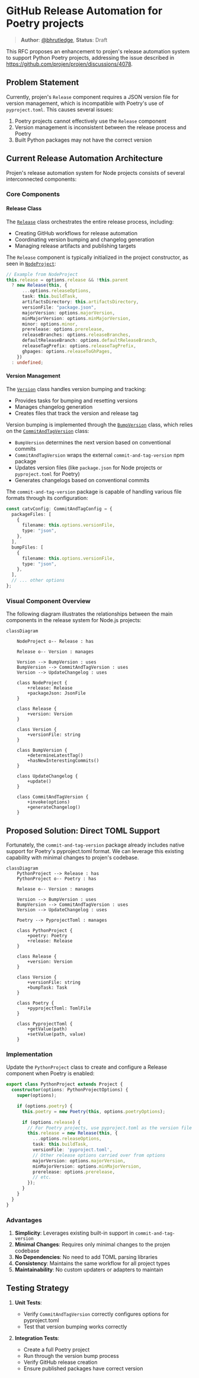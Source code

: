 # GitHub Release Automation for Poetry projects

> **Author**: [@bhrutledge](https://github.com/bhrutledge), **Status**: Draft

This RFC proposes an enhancement to projen's release automation system to support Python Poetry projects, addressing the issue described in <https://github.com/projen/projen/discussions/4078>.

## Problem Statement

Currently, projen's `Release` component requires a JSON version file for version management, which is incompatible with Poetry's use of `pyproject.toml`. This causes several issues:

1. Poetry projects cannot effectively use the `Release` component
2. Version management is inconsistent between the release process and Poetry
3. Built Python packages may not have the correct version

## Current Release Automation Architecture

Projen's release automation system for Node projects consists of several interconnected components:

### Core Components

#### Release Class

The [`Release`](../src/release/release.ts) class orchestrates the entire release process, including:

- Creating GitHub workflows for release automation
- Coordinating version bumping and changelog generation
- Managing release artifacts and publishing targets

The `Release` component is typically initialized in the project constructor, as seen in [`NodeProject`](../src/javascript/node-project.ts):

```typescript
// Example from NodeProject
this.release = options.release && !this.parent
  ? new Release(this, {
      ...options.releaseOptions,
      task: this.buildTask,
      artifactsDirectory: this.artifactsDirectory,
      versionFile: "package.json",
      majorVersion: options.majorVersion,
      minMajorVersion: options.minMajorVersion,
      minor: options.minor,
      prerelease: options.prerelease,
      releaseBranches: options.releaseBranches,
      defaultReleaseBranch: options.defaultReleaseBranch,
      releaseTagPrefix: options.releaseTagPrefix,
      ghpages: options.releaseToGhPages,
    })
  : undefined;
```

#### Version Management

<!-- TOOD: Explian connection between `Version` class and `Release` class -->

The [`Version`](../src/version.ts) class handles version bumping and tracking:

- Provides tasks for bumping and resetting versions
- Manages changelog generation
- Creates files that track the version and release tag

Version bumping is implemented through the [`BumpVersion`](../src/release/bump-version.ts) class, which relies on the [`CommitAndTagVersion`](../src/release/commit-tag-version.ts) class:

- `BumpVersion` determines the next version based on conventional commits
- `CommitAndTagVersion` wraps the external `commit-and-tag-version` npm package
- Updates version files (like `package.json` for Node projects or `pyproject.toml` for Poetry)
- Generates changelogs based on conventional commits

The `commit-and-tag-version` package is capable of handling various file formats through its configuration:

```typescript
const catvConfig: CommitAndTagConfig = {
  packageFiles: [
    {
      filename: this.options.versionFile,
      type: "json",
    },
  ],
  bumpFiles: [
    {
      filename: this.options.versionFile,
      type: "json",
    },
  ],
  // ... other options
};
```

### Visual Component Overview

The following diagram illustrates the relationships between the main components in the release system for Node.js projects:

<!-- TODO: Add JsonFile class releated to NodeProject -->

```mermaid
classDiagram

    NodeProject o-- Release : has

    Release o-- Version : manages

    Version --> BumpVersion : uses
    BumpVersion --> CommitAndTagVersion : uses
    Version --> UpdateChangelog : uses

    class NodeProject {
        +release: Release
        +packageJson: JsonFile
    }

    class Release {
        +version: Version
    }

    class Version {
        +versionFile: string
    }

    class BumpVersion {
        +determineLatestTag()
        +hasNewInterestingCommits()
    }

    class UpdateChangelog {
        +update()
    }

    class CommitAndTagVersion {
        +invoke(options)
        +generateChangelog()
    }
```

## Proposed Solution: Direct TOML Support

Fortunately, the `commit-and-tag-version` package already includes native support for Poetry's pyproject.toml format. We can leverage this existing capability with minimal changes to projen's codebase.

```mermaid
classDiagram
    PythonProject --> Release : has
    PythonProject o-- Poetry : has

    Release o-- Version : manages

    Version --> BumpVersion : uses
    BumpVersion --> CommitAndTagVersion : uses
    Version --> UpdateChangelog : uses

    Poetry --> PyprojectToml : manages

    class PythonProject {
        +poetry: Poetry
        +release: Release
    }

    class Release {
        +version: Version
    }

    class Version {
        +versionFile: string
        +bumpTask: Task
    }

    class Poetry {
        +pyprojectToml: TomlFile
    }

    class PyprojectToml {
        +getValue(path)
        +setValue(path, value)
    }
```

### Implementation

Update the `PythonProject` class to create and configure a Release component when Poetry is enabled:

```typescript
export class PythonProject extends Project {
  constructor(options: PythonProjectOptions) {
    super(options);

    if (options.poetry) {
      this.poetry = new Poetry(this, options.poetryOptions);

      if (options.release) {
        // For Poetry projects, use pyproject.toml as the version file
        this.release = new Release(this, {
          ...options.releaseOptions,
          task: this.buildTask,
          versionFile: 'pyproject.toml',
          // Other release options carried over from options
          majorVersion: options.majorVersion,
          minMajorVersion: options.minMajorVersion,
          prerelease: options.prerelease,
          // etc.
        });
      }
    }
  }
}
```

<!-- TODO: Give more details about changes necessary, e.g. changing `type` in `catvConfig: CommitAndTagConfig`, and adding `release` to the options for PythonProject. -->

### Advantages

1. **Simplicity**: Leverages existing built-in support in `commit-and-tag-version`
2. **Minimal Changes**: Requires only minimal changes to the projen codebase
3. **No Dependencies**: No need to add TOML parsing libraries
4. **Consistency**: Maintains the same workflow for all project types
5. **Maintainability**: No custom updaters or adapters to maintain

## Testing Strategy

1. **Unit Tests**:
   - Verify `CommitAndTagVersion` correctly configures options for pyproject.toml
   - Test that version bumping works correctly

2. **Integration Tests**:
   - Create a full Poetry project
   - Run through the version bump process
   - Verify GitHub release creation
   - Ensure published packages have correct version
